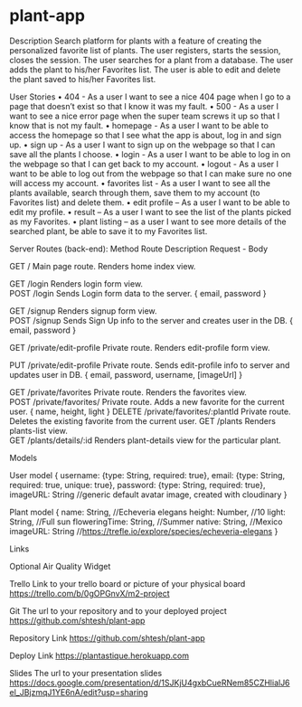 # plant-app

Description
Search platform for plants with a feature of creating the personalized favorite list of plants.
The user registers, starts the session, closes the session. The user searches for a plant from a database. The user adds the plant to his/her Favorites list. The user is able to edit and delete the plant saved to his/her Favorites list. 

User Stories
•	404 - As a user I want to see a nice 404 page when I go to a page that doesn’t exist so that I know it was my fault.
•	500 - As a user I want to see a nice error page when the super team screws it up so that I know that is not my fault.
•	homepage - As a user I want to be able to access the homepage so that I see what the app is about, log in and sign up.
•	sign up - As a user I want to sign up on the webpage so that I can save all the plants I choose.
•	login - As a user I want to be able to log in on the webpage so that I can get back to my account.
•	logout - As a user I want to be able to log out from the webpage so that I can make sure no one will access my account.
•	favorites list - As a user I want to see all the plants available, search through them, save them to my account (to Favorites list) and delete them.
•	edit profile – As a user I want to be able to edit my profile.
•	result – As a user I want to see the list of the plants picked as my Favorites.
•	plant listing – as a user I want to see more details of the searched plant, be able to save it to my Favorites list.

Server Routes (back-end):
Method
	Route
	Description
	Request - Body
	
GET /	                Main page route. Renders home index view.	

GET	/login
	                Renders login form view.	
POST /login
	                Sends Login form data to the server.	{ email, password }

GET	/signup
	                Renders signup form view.	
POST	/signup
	                Sends Sign Up info to the server and creates user in the DB.	{ email, password }

GET	/private/edit-profile
	                Private route. Renders edit-profile form view.
                  
PUT	/private/edit-profile
	                Private route. Sends edit-profile info to server and updates user in DB.	{ email, password, username, [imageUrl] }
                  
GET	/private/favorites
	                Private route. Renders the favorites view.	
POST	/private/favorites/
	                Private route. Adds a new favorite for the current user.	{ name, height, light }
DELETE	/private/favorites/:plantId
	                Private route. Deletes the existing favorite from the current user.	
GET	/plants
	                Renders plants-list view.	
GET	/plants/details/:id
	                Renders plant-details view for the particular plant.	

Models

User model
{
username: {type: String, required: true},
email: {type: String, required: true, unique: true},
password: {type: String, required: true},
imageURL: String                         //generic default avatar image, created with cloudinary 
}

Plant model
{
name: String,                              //Echeveria elegans
height: Number,                            //10
light: String,                             //Full sun
floweringTime: String,                     //Summer
native: String,                            //Mexico
imageURL: String                           //https://trefle.io/explore/species/echeveria-elegans 
}

Links

Optional
Air Quality Widget 

Trello
Link to your trello board or picture of your physical board
https://trello.com/b/0gOPGnvX/m2-project

Git 
The url to your repository and to your deployed project https://github.com/shtesh/plant-app

Repository Link https://github.com/shtesh/plant-app

Deploy Link https://plantastique.herokuapp.com

Slides
The url to your presentation slides https://docs.google.com/presentation/d/1SJKjU4gxbCueRNem85CZHlialJ6el_JBjzmqJ1YE6nA/edit?usp=sharing
